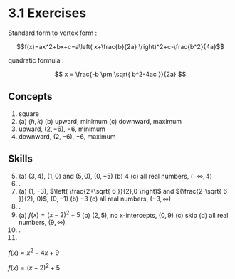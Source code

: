 # 3.1 Exercises

Standard form to vertex form :

$$f(x)=ax^2+bx+c=a\left( x+\frac{b}{2a} \right)^2+c-\frac{b^2}{4a}$$

quadratic formula :

$$
x = \frac{-b \pm \sqrt{ b^2-4ac }}{2a}
$$

## Concepts

1. square
2. (a) $(h,k)$ (b) upward, minimum (c) downward, maximum
3. upward, $(2,-6)$, $-6$, minimum
4. downward, $(2,-6)$, $-6$, maximum

## Skills

5. (a) $(3,4)$, $(1,0)$ and $(5,0)$, $(0,-5)$ (b) $4$ (c) all real numbers, $(-\infty,4)$
6. .
7. (a) $(1,-3)$, $\left( \frac{2+\sqrt{ 6 }}{2},0 \right)$ and $(\frac{2-\sqrt{ 6 }}{2}, 0)$, $(0,-1)$ (b) $-3$ (c) all real numbers, $(-3, \infty)$
8. .
9. (a) $f(x)=(x-2)^2+5$ (b) $(2,5)$, no x-intercepts, $(0,9)$ (c) skip (d) all real numbers, $(9,\infty)$
10. .
11. 

$f(x)=x^2-4x+9$


$f(x)=(x-2)^2+5$


